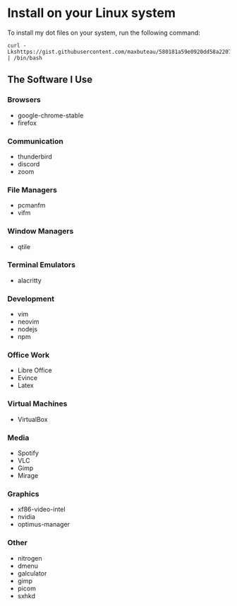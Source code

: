 # Install on your Linux system
To install my dot files on your system, run the following command:

```
curl -Lkshttps://gist.githubusercontent.com/maxbuteau/580181a59e0920dd58a22077e4f61635/raw/8eec4f94825f242f0acc2bf1886d3c79746bdc16/gistfile1.txt | /bin/bash
```

## The Software I Use
### Browsers
* google-chrome-stable
* firefox
### Communication
* thunderbird
* discord
* zoom
### File Managers
* pcmanfm
* vifm
### Window Managers
* qtile
### Terminal Emulators
* alacritty
### Development
* vim
* neovim
* nodejs
* npm
### Office Work
* Libre Office
* Evince
* Latex
### Virtual Machines
* VirtualBox
### Media
* Spotify
* VLC
* Gimp
* Mirage
### Graphics
* xf86-video-intel
* nvidia
* optimus-manager
### Other
* nitrogen
* dmenu
* galculator
* gimp
* picom
* sxhkd


